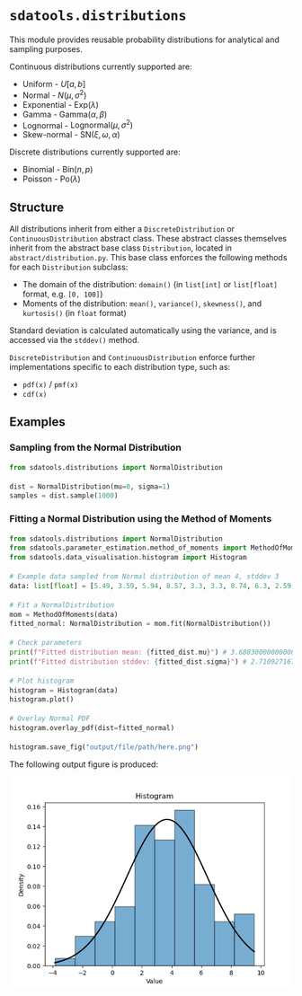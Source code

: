 # `sdatools.distributions`

This module provides reusable probability distributions for analytical and sampling purposes.

Continuous distributions currently supported are:

- Uniform - $U[a, b]$
- Normal - $N(\mu,\sigma^2)$
- Exponential - $\text{Exp}(\lambda)$
- Gamma - $\text{Gamma}(\alpha, \beta)$
- Lognormal - $\text{Lognormal}(\mu, \sigma^2)$
- Skew-normal - $\text{SN}(\xi, \omega, \alpha)$

Discrete distributions currently supported are:

- Binomial - $\text{Bin}(n, p)$
- Poisson - $\text{Po}(\lambda)$

## Structure

All distributions inherit from either a `DiscreteDistribution` or `ContinuousDistribution` abstract class. These abstract classes themselves inherit from the abstract base class `Distribution`, located in `abstract/distribution.py`. This base class enforces the following methods for each `Distribution` subclass:

- The domain of the distribution: `domain()` (in `list[int]` or `list[float]` format, e.g. `[0, 100]`)
- Moments of the distribution: `mean()`, `variance()`, `skewness()`, and `kurtosis()` (in `float` format)

Standard deviation is calculated automatically using the variance, and is accessed via the `stddev()` method.

`DiscreteDistribution` and `ContinuousDistribution` enforce further implementations specific to each distribution type, such as:

- `pdf(x)` / `pmf(x)`
- `cdf(x)`

## Examples

### Sampling from the Normal Distribution

```python
from sdatools.distributions import NormalDistribution

dist = NormalDistribution(mu=0, sigma=1)
samples = dist.sample(1000) 
```

### Fitting a Normal Distribution using the Method of Moments

```python
from sdatools.distributions import NormalDistribution
from sdatools.parameter_estimation.method_of_moments import MethodOfMoments
from sdatools.data_visualisation.histogram import Histogram

# Example data sampled from Normal distribution of mean 4, stddev 3
data: list[float] = [5.49, 3.59, 5.94, 8.57, 3.3, 3.3, 8.74, 6.3, 2.59, 5.63, 2.61, 2.6, 4.73, -1.74, -1.17, 2.31, 0.96, 4.94, 1.28, -0.24, 8.4, 3.32, 4.2, -0.27, 2.37, 4.33, 0.55, 5.13, 2.2, 3.12, 2.19, 9.56, 3.96, 0.83, 6.47, 0.34, 4.63, -1.88, 0.02, 4.59, 6.22, 4.51, 3.65, 3.1, -0.44, 1.84, 2.62, 7.17, 5.03, -1.29, 4.97, 2.84, 1.97, 5.84, 7.09, 6.79, 1.48, 3.07, 4.99, 6.93, 2.56, 3.44, 0.68, 0.41, 6.44, 8.07, 3.78, 7.01, 5.08, 2.06, 5.08, 8.61, 3.89, 8.69, -3.86, 6.47, 4.26, 3.1, 4.28, -1.96, 3.34, 5.07, 8.43, 2.45, 1.57, 2.49, 6.75, 4.99, 2.41, 5.54, 4.29, 6.91, 1.89, 3.02, 2.82, -0.39, 4.89, 4.78, 4.02, 3.3]
 
# Fit a NormalDistribution
mom = MethodOfMoments(data)
fitted_normal: NormalDistribution = mom.fit(NormalDistribution())

# Check parameters
print(f"Fitted distribution mean: {fitted_dist.mu}") # 3.6883000000000004
print(f"Fitted distribution stddev: {fitted_dist.sigma}") # 2.71092716796302

# Plot histogram
histogram = Histogram(data)
histogram.plot()

# Overlay Normal PDF
histogram.overlay_pdf(dist=fitted_normal)

histogram.save_fig("output/file/path/here.png")
```

The following output figure is produced:

<picture align="center">
  <source media="(prefers-color-scheme: dark)" srcset="images/fig1.png">
  <img alt="Histogram of Normally distributed data with Normal PDF overlay" src="images/fig1.png">
</picture>